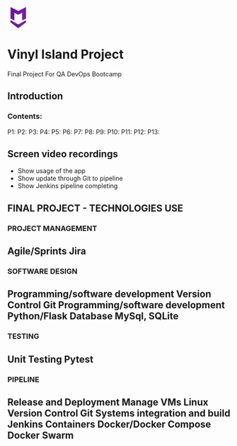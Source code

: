![alt text](https://github.com/adam-p/markdown-here/raw/master/src/common/images/icon48.png "Logo Title Text 1")

# Vinyl Island Project
Final Project For QA DevOps Bootcamp

##  Introduction



### Contents:

P1:
P2:
P3:
P4:
P5:
P6:
P7:
P8:
P9:
P10:
P11:
P12:
P13:



## Screen video recordings
* Show usage of the app
* Show update through Git to pipeline
* Show Jenkins pipeline completing





## FINAL PROJECT - TECHNOLOGIES USE


### PROJECT MANAGEMENT
Agile/Sprints
Jira
-------------------------------

### SOFTWARE DESIGN
Programming/software development
Version Control
Git
Programming/software development
Python/Flask
Database
MySql, SQLite
-------------------------------

### TESTING
Unit Testing
Pytest
-------------------------------

### PIPELINE
Release and Deployment
Manage VMs
Linux
Version Control
Git
Systems integration and build
Jenkins
Containers
Docker/Docker Compose
Docker Swarm
-------------------------------

